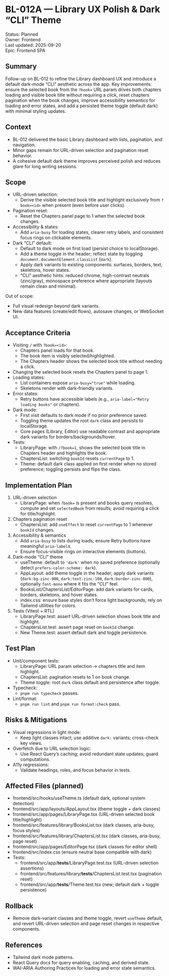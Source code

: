 # BL-012A — Library UX Polish & Dark “CLI” Theme

Status: Planned  
Owner: Frontend  
Last updated: 2025-09-20  
Epic: Frontend SPA

## Summary
Follow-up on BL-012 to refine the Library dashboard UX and introduce a default dark-mode “CLI” aesthetic across the app. Key improvements: ensure the selected book from the `?book=` URL param drives both chapters loading and visible book title without requiring a click, reset chapters pagination when the book changes, improve accessibility semantics for loading and error states, and add a persisted theme toggle (default dark) with minimal styling updates.

## Context
- BL-012 delivered the basic Library dashboard with lists, pagination, and navigation.
- Minor gaps remain for URL-driven selection and pagination reset behavior.
- A cohesive default dark theme improves perceived polish and reduces glare for long writing sessions.

## Scope
- URL-driven selection:
  - Derive the visible selected book title and highlight exclusively from `?book=<id>` when present (even before user clicks).
- Pagination reset:
  - Reset the Chapters panel page to 1 when the selected book changes.
- Accessibility & states:
  - Add `aria-busy` for loading states, clearer retry labels, and consistent focus rings on clickable elements.
- Dark “CLI” default:
  - Default to dark mode on first load (persist choice to localStorage).
  - Add a theme toggle in the header; reflect state by toggling `document.documentElement.classList` (`dark`).
  - Apply dark variants to existing components: surfaces, borders, text, skeletons, hover states.
  - “CLI” aesthetic hints: reduced chrome, high-contrast neutrals (zinc/gray), monospace preference where appropriate (layouts remain clean and minimal).

Out of scope:
- Full visual redesign beyond dark variants.
- New data features (create/edit flows), autosave changes, or WebSocket UI.

## Acceptance Criteria
- Visiting `/` with `?book=<id>`:
  - Chapters panel loads for that book.
  - The book item is visibly selected/highlighted.
  - The Chapters header shows the selected book title without needing a click.
- Changing the selected book resets the Chapters panel to page 1.
- Loading states:
  - List containers expose `aria-busy="true"` while loading.
  - Skeletons render with dark-friendly variants.
- Error states:
  - Retry buttons have accessible labels (e.g., `aria-label="Retry loading books"` or chapters).
- Dark mode:
  - First visit defaults to dark mode if no prior preference saved.
  - Toggling theme updates the root `dark` class and persists to localStorage.
  - Core pages (Library, Editor) use readable contrast and appropriate dark variants for borders/backgrounds/hover.
- Tests:
  - LibraryPage: with `/?book=1`, shows the selected book title in Chapters header and highlights the book.
  - ChaptersList: switching `bookId` resets `currentPage` to 1.
  - Theme: default dark class applied on first render when no stored preference; toggling persists and flips the class.

## Implementation Plan
1. URL-driven selection
   - LibraryPage: when `?book=` is present and books query resolves, compute and set `selectedBook` from results; avoid requiring a click for title/highlight.
2. Chapters pagination reset
   - ChaptersList: add `useEffect` to reset `currentPage` to 1 whenever `bookId` changes.
3. Accessibility & semantics
   - Add `aria-busy` to lists during loads; ensure Retry buttons have meaningful `aria-label`s.
   - Ensure focus-visible rings on interactive elements (buttons).
4. Dark-mode “CLI” theme
   - useTheme: default to `'dark'` when no saved preference (optionally detect `prefers-color-scheme: dark`).
   - AppLayout: add theme toggle in the header; apply dark variants (`dark:bg-zinc-900`, `dark:text-zinc-100`, `dark:border-zinc-800`), optionally `font-mono` where it fits the “CLI” feel.
   - BooksList/ChaptersList/EditorPage: add dark variants for cards, borders, skeletons, and hover states.
   - index.css: ensure base styles don’t force light backgrounds; rely on Tailwind utilities for colors.
5. Tests (Vitest + RTL)
   - LibraryPage.test: assert URL-driven selection shows book title and highlight.
   - ChaptersList.test: assert page reset on `bookId` change.
   - New Theme.test: assert default dark and toggle persistence.

## Test Plan
- Unit/component tests:
  - LibraryPage: URL param selection -> chapters title and item highlight.
  - ChaptersList: pagination resets to 1 on book change.
  - Theme toggle: root `dark` class default and persistence after toggle.
- Typecheck:
  - `pnpm run typecheck` passes.
- Lint/format:
  - `pnpm run lint` and `pnpm run format:check` pass.

## Risks & Mitigations
- Visual regressions in light mode:
  - Keep light classes intact; use additive `dark:` variants; cross-check key views.
- Overfetch due to URL selection logic:
  - Use React Query’s caching; avoid redundant state updates; guard computations.
- A11y regressions:
  - Validate headings, roles, and focus behavior in tests.

## Affected Files (planned)
- frontend/src/hooks/useTheme.ts (default dark, optional system detection)
- frontend/src/app/layouts/AppLayout.tsx (theme toggle + dark classes)
- frontend/src/app/pages/LibraryPage.tsx (URL-driven selected book title/highlight)
- frontend/src/features/library/BooksList.tsx (dark classes, aria-busy, focus styles)
- frontend/src/features/library/ChaptersList.tsx (dark classes, aria-busy, page reset)
- frontend/src/app/pages/EditorPage.tsx (dark classes for editor shell)
- frontend/src/index.css (ensure neutral base compatible with dark)
- Tests:
  - frontend/src/app/__tests__/LibraryPage.test.tsx (URL-driven selection assertions)
  - frontend/src/features/library/__tests__/ChaptersList.test.tsx (pagination reset)
  - frontend/src/app/__tests__/Theme.test.tsx (new; default dark + toggle persistence)

## Rollback
- Remove dark-variant classes and theme toggle, revert `useTheme` default, and revert URL-driven selection and page reset changes in respective components.

## References
- Tailwind dark mode patterns.
- React Query docs for query enabling, caching, and derived state.
- WAI-ARIA Authoring Practices for loading and error state semantics.
